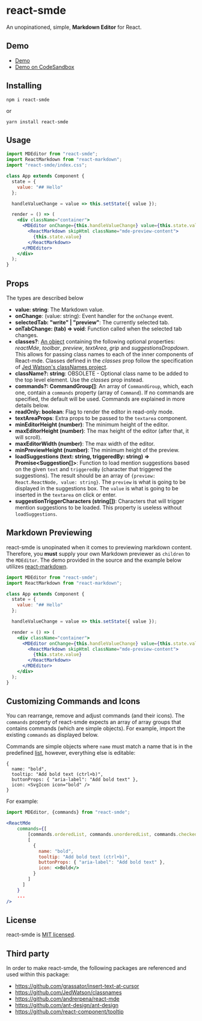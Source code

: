 # react-smde

An unopinationed, simple, **Markdown Editor** for React.

## Demo

- [Demo]()
- [Demo on CodeSandbox]()

## Installing

```
npm i react-smde
```

or

```
yarn install react-smde
```

## Usage

```jsx
import MDEditor from "react-smde";
import ReactMarkdown from "react-markdown";
import "react-smde/index.css";

class App extends Component {
  state = {
    value: "## Hello"
  };

  handleValueChange = value => this.setState({ value });

  render = () => (
    <div className="container">
      <MDEditor onChange={this.handleValueChange} value={this.state.value}>
        <ReactMarkdown skipHtml className="mde-preview-content">
          {this.state.value}
        </ReactMarkdown>
      </MDEditor>
    </div>
  );
}
```

## Props

The types are described below

- **value: string**: The Markdown value.
- **onChange**: (value: string): Event handler for the `onChange` event.
- **selectedTab: "write" | "preview"**: The currently selected tab.
- **onTabChange: (tab) => void**: Function called when the selected tab changes.
- **classes?**: [An object](https://github.com/andrerpena/react-mde/blob/master/src/classes.ts) containing the following optional properties: _reactMde_, _toolbar_, _preview_, _textArea_, _grip_ and _suggestionsDropdown_.
  This allows for passing class names to each of the inner components of React-mde. Classes defined in the _classes_ prop
  follow the specification of [Jed Watson's classNames project](https://github.com/JedWatson/classnames).
- **className?: string**: OBSOLETE - Optional class name to be added to the top level element. Use the _classes_ prop instead.
- **commands?: CommandGroup[]**: An array of `CommandGroup`, which, each one, contain a `commands` property (array of `Command`). If no commands are specified, the default will be used. Commands are explained in more details below.
- **readOnly: boolean**: Flag to render the editor in read-only mode.
- **textAreaProps**: Extra props to be passed to the `textarea` component.
- **minEditorHeight (number)**: The minimum height of the editor.
- **maxEditorHeight (number)**: The max height of the editor (after that, it will scroll).
- **maxEditorWidth (number)**: The max width of the editor.
- **minPreviewHeight (number)**: The minimum height of the preview.
- **loadSuggestions (text: string, triggeredBy: string) => Promise<Suggestion[]>**: Function to load mention suggestions based on the
  given `text` and `triggeredBy` (character that triggered the suggestions). The result should be an array of `{preview: React.ReactNode, value: string}`.
  The `preview` is what is going to be displayed in the suggestions box. The `value` is what is going to be inserted in the `textarea` on click or enter.
- **suggestionTriggerCharacters (string[])**: Characters that will trigger mention suggestions to be loaded. This property is useless
  without `loadSuggestions`.

## Markdown Previewing

react-smde is unopinated when it comes to previewing markdown content. Therefore, you **must** supply your own Markdown previewer as `children` to the `MDEditor`. The demo provided in the source and the example below utilizes [react-markdown](https://github.com/rexxars/react-markdown).

```jsx
import MDEditor from "react-smde";
import ReactMarkdown from "react-markdown";

class App extends Component {
  state = {
    value: "## Hello"
  };

  handleValueChange = value => this.setState({ value });

  render = () => (
    <div className="container">
      <MDEditor onChange={this.handleValueChange} value={this.state.value}>
        <ReactMarkdown skipHtml className="mde-preview-content">
          {this.state.value}
        </ReactMarkdown>
      </MDEditor>
    </div>
  );
}
```

## Customizing Commands and Icons

You can rearrange, remove and adjust commands (and their icons). The `commands` property of react-smde expects an array of array groups that contains commands (which are simple objects). For example, import the existing `commands` as displayed below.

Commands are simple objects where `name` must match a name that is in the predefined [list](src/commands/index.js#L18-L27), however, everything else is editable:

```
{
  name: "bold",
  tooltip: "Add bold text (ctrl+b)",
  buttonProps: { "aria-label": "Add bold text" },
  icon: <SvgIcon icon="bold" />
}
```

For example:

```jsx
import MDEditor, {commands} from "react-smde";

<ReactMde
    commands={[
        [commands.orderedList, commands.unorderedList, commands.checkedList],
        [
          {
            name: "bold",
            tooltip: "Add bold text (ctrl+b)",
            buttonProps: { "aria-label": "Add bold text" },
            icon: <>Bold</>
          }
        ]
      ]
    }
    ...
/>
```

## License

react-smde is [MIT licensed](LICENSE).

## Third party

In order to make react-smde, the following packages are referenced and used within this package:

- https://github.com/grassator/insert-text-at-cursor
- https://github.com/JedWatson/classnames
- https://github.com/andrerpena/react-mde
- https://github.com/ant-design/ant-design
- https://github.com/react-component/tooltip
